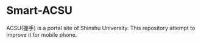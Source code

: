# Smart-ACSU
ACSU(握手) is a portal site of Shinshu University. This repository attempt to improve it for mobile phone.
